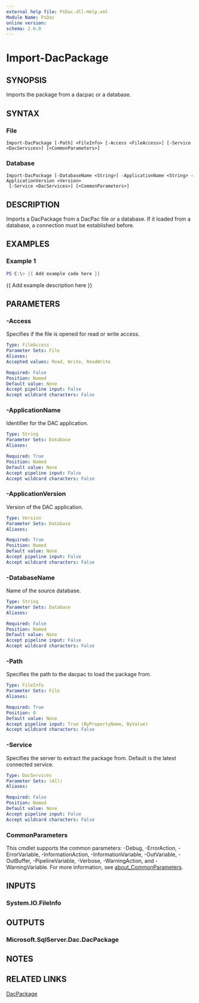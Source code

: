 ```yaml
---
external help file: PsDac.dll-Help.xml
Module Name: PsDac
online version:
schema: 2.0.0
---
```


# Import-DacPackage

## SYNOPSIS
Imports the package from a dacpac or a database.

## SYNTAX

### File
```
Import-DacPackage [-Path] <FileInfo> [-Access <FileAccess>] [-Service <DacServices>] [<CommonParameters>]
```

### Database
```
Import-DacPackage [-DatabaseName <String>] -ApplicationName <String> -ApplicationVersion <Version>
 [-Service <DacServices>] [<CommonParameters>]
```

## DESCRIPTION
Imports a DacPackage from a DacPac file or a database. If it loaded from a database, a connection must be established before.

## EXAMPLES

### Example 1
```powershell
PS C:\> {{ Add example code here }}
```

{{ Add example description here }}

## PARAMETERS

### -Access
Specifies if the file is opened for read or write access.

```yaml
Type: FileAccess
Parameter Sets: File
Aliases:
Accepted values: Read, Write, ReadWrite

Required: False
Position: Named
Default value: None
Accept pipeline input: False
Accept wildcard characters: False
```

### -ApplicationName
Identifier for the DAC application.

```yaml
Type: String
Parameter Sets: Database
Aliases:

Required: True
Position: Named
Default value: None
Accept pipeline input: False
Accept wildcard characters: False
```

### -ApplicationVersion
Version of the DAC application.

```yaml
Type: Version
Parameter Sets: Database
Aliases:

Required: True
Position: Named
Default value: None
Accept pipeline input: False
Accept wildcard characters: False
```

### -DatabaseName
Name of the source database.

```yaml
Type: String
Parameter Sets: Database
Aliases:

Required: False
Position: Named
Default value: None
Accept pipeline input: False
Accept wildcard characters: False
```

### -Path
Specifies the path to the dacpac to load the package from.

```yaml
Type: FileInfo
Parameter Sets: File
Aliases:

Required: True
Position: 0
Default value: None
Accept pipeline input: True (ByPropertyName, ByValue)
Accept wildcard characters: False
```

### -Service
Specifies the server to extract the package from. Default is the latest connected service.

```yaml
Type: DacServices
Parameter Sets: (All)
Aliases:

Required: False
Position: Named
Default value: None
Accept pipeline input: False
Accept wildcard characters: False
```

### CommonParameters
This cmdlet supports the common parameters: -Debug, -ErrorAction, -ErrorVariable, -InformationAction, -InformationVariable, -OutVariable, -OutBuffer, -PipelineVariable, -Verbose, -WarningAction, and -WarningVariable. For more information, see [about_CommonParameters](http://go.microsoft.com/fwlink/?LinkID=113216).

## INPUTS

### System.IO.FileInfo

## OUTPUTS

### Microsoft.SqlServer.Dac.DacPackage

## NOTES

## RELATED LINKS

[DacPackage](https://docs.microsoft.com/en-us/dotnet/api/microsoft.sqlserver.dac.dacpackage)
